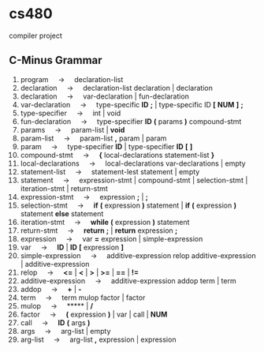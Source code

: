 # cs480
compiler project


## C-Minus Grammar

1.   program              &nbsp;&nbsp;&nbsp; -> &nbsp;&nbsp;&nbsp;     declaration-list
2.   declaration          &nbsp;&nbsp;&nbsp; -> &nbsp;&nbsp;&nbsp;     declaration-list declaration | declaration
3.   declaration          &nbsp;&nbsp;&nbsp; -> &nbsp;&nbsp;&nbsp;      var-declaration | fun-declaration
4.   var-declaration      &nbsp;&nbsp;&nbsp; -> &nbsp;&nbsp;&nbsp;      type-specific **ID** **;** | type-specific ID **[** **NUM** **]** **;**
5.   type-specifier       &nbsp;&nbsp;&nbsp; -> &nbsp;&nbsp;&nbsp;      int | void
6.   fun-declaration      &nbsp;&nbsp;&nbsp; -> &nbsp;&nbsp;&nbsp;      type-specifier **ID** **(** params **)** compound-stmt
7.   params               &nbsp;&nbsp;&nbsp; -> &nbsp;&nbsp;&nbsp;      param-list | **void**
8.   param-list           &nbsp;&nbsp;&nbsp; -> &nbsp;&nbsp;&nbsp;      param-list **,** param | param
9.   param                &nbsp;&nbsp;&nbsp; -> &nbsp;&nbsp;&nbsp;      type-specifier **ID** | type-specifier **ID** **[** **]**
10.  compound-stmt        &nbsp;&nbsp;&nbsp; -> &nbsp;&nbsp;&nbsp;      **{** local-declarations statement-list **}**
11.  local-declarations   &nbsp;&nbsp;&nbsp; -> &nbsp;&nbsp;&nbsp;      local-declarations var-declarations | empty
12.  statement-list       &nbsp;&nbsp;&nbsp; -> &nbsp;&nbsp;&nbsp;     statement-lest statement | empty
13.  statement            &nbsp;&nbsp;&nbsp; -> &nbsp;&nbsp;&nbsp;      expression-stmt | compound-stmt | selection-stmt | iteration-stmt | return-stmt
14.  expression-stmt      &nbsp;&nbsp;&nbsp; -> &nbsp;&nbsp;&nbsp;      expression **;** | **;**
15.  selection-stmt       &nbsp;&nbsp;&nbsp; -> &nbsp;&nbsp;&nbsp;      **if** **(** expression **)** statement | **if** **(** expression **)** statement **else** statement
16.  iteration-stmt       &nbsp;&nbsp;&nbsp; -> &nbsp;&nbsp;&nbsp;      **while** **(** expression **)** statement
17.  return-stmt          &nbsp;&nbsp;&nbsp; -> &nbsp;&nbsp;&nbsp;      **return** **;** | **return** expression **;**
18.  expression           &nbsp;&nbsp;&nbsp; -> &nbsp;&nbsp;&nbsp;      var **=** expression | simple-expression
19.  var                  &nbsp;&nbsp;&nbsp; -> &nbsp;&nbsp;&nbsp;      **ID** | **ID** **[** expression **]**
20.  simple-expression    &nbsp;&nbsp;&nbsp; -> &nbsp;&nbsp;&nbsp;      additive-expression relop additive-expression | additive-expression
21.  relop                &nbsp;&nbsp;&nbsp; -> &nbsp;&nbsp;&nbsp;      **<=** | **<** | **>** | **>=** | **==** | **!=**
22.  additive-expression  &nbsp;&nbsp;&nbsp; -> &nbsp;&nbsp;&nbsp;      additive-expression addop term | term
23.  addop                &nbsp;&nbsp;&nbsp; -> &nbsp;&nbsp;&nbsp;      **+** | **-**
24.  term                 &nbsp;&nbsp;&nbsp; -> &nbsp;&nbsp;&nbsp;      term mulop factor | factor
25.  mulop                &nbsp;&nbsp;&nbsp; -> &nbsp;&nbsp;&nbsp;      ***** | **/**
26.  factor               &nbsp;&nbsp;&nbsp; -> &nbsp;&nbsp;&nbsp;      **(** expression **)** | var | call | **NUM**
27.  call                 &nbsp;&nbsp;&nbsp; -> &nbsp;&nbsp;&nbsp;      **ID** **(** args **)**
28.  args                 &nbsp;&nbsp;&nbsp; -> &nbsp;&nbsp;&nbsp;      arg-list | empty
29.  arg-list             &nbsp;&nbsp;&nbsp; -> &nbsp;&nbsp;&nbsp;      arg-list **,** expression | expression
